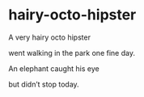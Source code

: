 hairy-octo-hipster
==================

A very hairy octo hipster

went walking in the park one fine day.

An elephant caught his eye

but didn’t stop today.